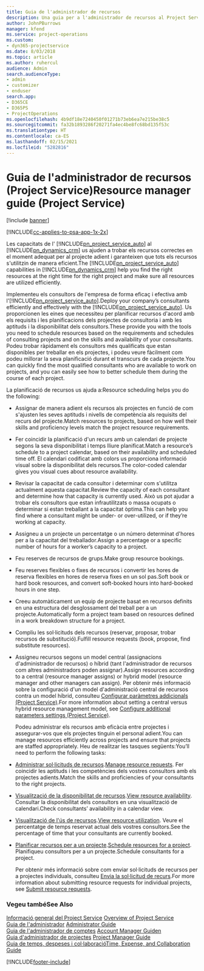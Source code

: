 ```yaml
---
title: Guia de l'administrador de recursos
description: Una guia per a l'administrador de recursos al Project Service
author: JohnPBurrows
manager: kfend
ms.service: project-operations
ms.custom:
- dyn365-projectservice
ms.date: 8/03/2018
ms.topic: article
ms.author: ruhercul
audience: Admin
search.audienceType:
- admin
- customizer
- enduser
search.app:
- D365CE
- D365PS
- ProjectOperations
ms.openlocfilehash: 4b9df18e7240450f01271b73eb6ea7e215be38c5
ms.sourcegitcommit: fa32b1893286f20271fa4ec4be8fc68bd135f53c
ms.translationtype: HT
ms.contentlocale: ca-ES
ms.lasthandoff: 02/15/2021
ms.locfileid: "5282816"
---
```

# <a name="resource-manager-guide-project-service"></a><span data-ttu-id="ab523-103">Guia de l'administrador de recursos (Project Service)</span><span class="sxs-lookup"><span data-stu-id="ab523-103">Resource manager guide (Project Service)</span></span>

[!include [banner](../includes/psa-now-project-operations.md)]

[!INCLUDE[cc-applies-to-psa-app-1x-2x](../includes/cc-applies-to-psa-app-1x-2x.md)]

<span data-ttu-id="ab523-104">Les capacitats de l' [!INCLUDE[pn_project_service_auto](../includes/pn-project-service-auto.md)] al [!INCLUDE[pn_dynamics_crm](../includes/pn-dynamics-crm.md)] us ajuden a trobar els recursos correctes en el moment adequat per al projecte adient i garanteixen que tots els recursos s'utilitzin de manera eficient.</span><span class="sxs-lookup"><span data-stu-id="ab523-104">The [!INCLUDE[pn_project_service_auto](../includes/pn-project-service-auto.md)] capabilities in [!INCLUDE[pn_dynamics_crm](../includes/pn-dynamics-crm.md)] help you find the right resources at the right time for the right project and make sure all resources are utilized efficiently.</span></span>  
  
 <span data-ttu-id="ab523-105">Implementeu els consultors de l'empresa de forma eficaç i efectiva amb l'[!INCLUDE[pn_project_service_auto](../includes/pn-project-service-auto.md)].</span><span class="sxs-lookup"><span data-stu-id="ab523-105">Deploy your company’s consultants efficiently and effectively with the [!INCLUDE[pn_project_service_auto](../includes/pn-project-service-auto.md)].</span></span> <span data-ttu-id="ab523-106">Us proporcionen les eines que necessiteu per planificar recursos d'acord amb els requisits i les planificacions dels projectes de consultoria i amb les aptituds i la disponibilitat dels consultors.</span><span class="sxs-lookup"><span data-stu-id="ab523-106">These provide you with the tools you need to schedule resources based on the requirements and schedules of consulting projects and on the skills and availability of your consultants.</span></span> <span data-ttu-id="ab523-107">Podeu trobar ràpidament els consultors més qualificats que estan disponibles per treballar en els projectes, i podeu veure fàcilment com podeu millorar la seva planificació durant el transcurs de cada projecte.</span><span class="sxs-lookup"><span data-stu-id="ab523-107">You can quickly find the most qualified consultants who are available to work on projects, and you can easily see how to better schedule them during the course of each project.</span></span>  
  
 <span data-ttu-id="ab523-108">La planificació de recursos us ajuda a:</span><span class="sxs-lookup"><span data-stu-id="ab523-108">Resource scheduling helps you do the following:</span></span>  
  
- <span data-ttu-id="ab523-109">Assignar de manera adient els recursos als projectes en funció de com s'ajusten les seves aptituds i nivells de competència als requisits del recurs del projecte.</span><span class="sxs-lookup"><span data-stu-id="ab523-109">Match resources to projects, based on how well their skills and proficiency levels match the project resource requirements.</span></span>  
  
- <span data-ttu-id="ab523-110">Fer coincidir la planificació d'un recurs amb un calendari de projecte segons la seva disponibilitat i temps lliure planificat.</span><span class="sxs-lookup"><span data-stu-id="ab523-110">Match a resource’s schedule to a project calendar, based on their availability and scheduled time off.</span></span> <span data-ttu-id="ab523-111">El calendari codificat amb colors us proporciona informació visual sobre la disponibilitat dels recursos.</span><span class="sxs-lookup"><span data-stu-id="ab523-111">The color-coded calendar gives you visual cues about resource availability.</span></span>  
  
- <span data-ttu-id="ab523-112">Revisar la capacitat de cada consultor i determinar com s'utilitza actualment aquesta capacitat.</span><span class="sxs-lookup"><span data-stu-id="ab523-112">Review the capacity of each consultant and determine how that capacity is currently used.</span></span> <span data-ttu-id="ab523-113">Això us pot ajudar a trobar els consultors que estan infrautilitzats o massa ocupats o determinar si estan treballant a la capacitat òptima.</span><span class="sxs-lookup"><span data-stu-id="ab523-113">This can help you find where a consultant might be under- or over-utilized, or if they’re working at capacity.</span></span>  
  
- <span data-ttu-id="ab523-114">Assigneu a un projecte un percentatge o un número determinat d'hores per a la capacitat del treballador.</span><span class="sxs-lookup"><span data-stu-id="ab523-114">Assign a percentage or a specific number of hours for a worker’s capacity to a project.</span></span>  
  
- <span data-ttu-id="ab523-115">Feu reserves de recursos de grups.</span><span class="sxs-lookup"><span data-stu-id="ab523-115">Make group resource bookings.</span></span>  
  
- <span data-ttu-id="ab523-116">Feu reserves flexibles o fixes de recursos i convertir les hores de reserva flexibles en hores de reserva fixes en un sol pas.</span><span class="sxs-lookup"><span data-stu-id="ab523-116">Soft book or hard book resources, and convert soft-booked hours into hard-booked hours in one step.</span></span>  
  
- <span data-ttu-id="ab523-117">Creeu automàticament un equip de projecte basat en recursos definits en una estructura del desglossament del treball per a un projecte.</span><span class="sxs-lookup"><span data-stu-id="ab523-117">Automatically form a project team based on resources defined in a work breakdown structure for a project.</span></span>  
  
- <span data-ttu-id="ab523-118">Compliu les sol·licituds dels recursos (reservar, proposar, trobar recursos de substitució).</span><span class="sxs-lookup"><span data-stu-id="ab523-118">Fulfill resource requests (book, propose, find substitute resources).</span></span>  
  
- <span data-ttu-id="ab523-119">Assigneu recursos segons un model central (assignacions d'administrador de recursos) o híbrid (tant l'administrador de recursos com altres administradors poden assignar).</span><span class="sxs-lookup"><span data-stu-id="ab523-119">Assign resources according to a central (resource manager assigns) or hybrid model (resource manager and other managers can assign).</span></span> <span data-ttu-id="ab523-120">Per obtenir més informació sobre la configuració d'un model d'administració central de recursos contra un model híbrid, consulteu [Configurar paràmetres addicionals (Project Service)](../psa/configure-additional-parameters-settings.md).</span><span class="sxs-lookup"><span data-stu-id="ab523-120">For more information about setting a central versus hybrid resource management model, see [Configure additional parameters settings (Project Service)](../psa/configure-additional-parameters-settings.md).</span></span>  
  
  <span data-ttu-id="ab523-121">Podeu administrar els recursos amb eficàcia entre projectes i assegurar-vos que els projectes tinguin el personal adient.</span><span class="sxs-lookup"><span data-stu-id="ab523-121">You can manage resources efficiently across projects and ensure that projects are staffed appropriately.</span></span> <span data-ttu-id="ab523-122">Heu de realitzar les tasques següents:</span><span class="sxs-lookup"><span data-stu-id="ab523-122">You’ll need to perform the following tasks:</span></span>  
  
- <span data-ttu-id="ab523-123">[Administrar sol·licituds de recursos](../psa/manage-resource-requests.md).</span><span class="sxs-lookup"><span data-stu-id="ab523-123">[Manage resource requests](../psa/manage-resource-requests.md).</span></span> <span data-ttu-id="ab523-124">Fer coincidir les aptituds i les competències dels vostres consultors amb els projectes adients.</span><span class="sxs-lookup"><span data-stu-id="ab523-124">Match the skills and proficiencies of your consultants to the right projects.</span></span>  
  
- <span data-ttu-id="ab523-125">[Visualització de la disponibilitat de recursos](../psa/view-resource-availability.md).</span><span class="sxs-lookup"><span data-stu-id="ab523-125">[View resource availability](../psa/view-resource-availability.md).</span></span> <span data-ttu-id="ab523-126">Consultar la disponibilitat dels consultors en una visualització de calendari.</span><span class="sxs-lookup"><span data-stu-id="ab523-126">Check consultants’ availability in a calendar view.</span></span>  
  
- <span data-ttu-id="ab523-127">[Visualització de l'ús de recursos](../psa/view-resource-utilization.md).</span><span class="sxs-lookup"><span data-stu-id="ab523-127">[View resource utilization](../psa/view-resource-utilization.md).</span></span> <span data-ttu-id="ab523-128">Veure el percentatge de temps reservat actual dels vostres consultors.</span><span class="sxs-lookup"><span data-stu-id="ab523-128">See the percentage of time that your consultants are currently booked.</span></span>  
  
- <span data-ttu-id="ab523-129">[Planificar recursos per a un projecte](../psa/schedule-resources-project.md).</span><span class="sxs-lookup"><span data-stu-id="ab523-129">[Schedule resources for a project](../psa/schedule-resources-project.md).</span></span> <span data-ttu-id="ab523-130">Planifiqueu consultors per a un projecte.</span><span class="sxs-lookup"><span data-stu-id="ab523-130">Schedule consultants for a project.</span></span>  
  
  <span data-ttu-id="ab523-131">Per obtenir més informació sobre com enviar sol·licituds de recursos per a projectes individuals, consulteu [Envia la sol·licitud de recurs](../psa/submit-resource-requests.md).</span><span class="sxs-lookup"><span data-stu-id="ab523-131">For more information about submitting resource requests for individual projects, see [Submit resource requests](../psa/submit-resource-requests.md).</span></span>  
  
### <a name="see-also"></a><span data-ttu-id="ab523-132">Vegeu també</span><span class="sxs-lookup"><span data-stu-id="ab523-132">See Also</span></span>  
 <span data-ttu-id="ab523-133">[Informació general del Project Service](../psa/overview.md) </span><span class="sxs-lookup"><span data-stu-id="ab523-133">[Overview of Project Service](../psa/overview.md) </span></span>  
 <span data-ttu-id="ab523-134">[Guia de l'administrador](../psa/admin-guide.md) </span><span class="sxs-lookup"><span data-stu-id="ab523-134">[Administrator Guide](../psa/admin-guide.md) </span></span>  
 <span data-ttu-id="ab523-135">[Guia de l'administrador de comptes](../psa/account-manager-guide.md) </span><span class="sxs-lookup"><span data-stu-id="ab523-135">[Account Manager Guiden](../psa/account-manager-guide.md) </span></span>  
 <span data-ttu-id="ab523-136">[Guia d'administrador de projectes](../psa/project-manager-guide.md) </span><span class="sxs-lookup"><span data-stu-id="ab523-136">[Project Manager Guide](../psa/project-manager-guide.md) </span></span>  
 [<span data-ttu-id="ab523-137">Guia de temps, despeses i col·laboració</span><span class="sxs-lookup"><span data-stu-id="ab523-137">Time, Expense, and Collaboration Guide</span></span>](../psa/time-expense-collaboration-guide.md)


[!INCLUDE[footer-include](../includes/footer-banner.md)]